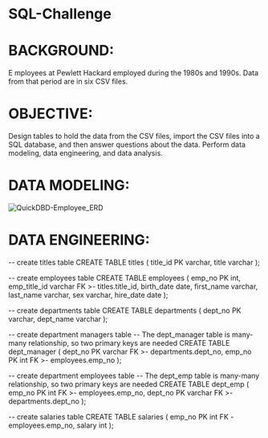 # SQL-Challenge

# BACKGROUND: 

E mployees at Pewlett Hackard employed during the 1980s and 1990s. Data from that period are in six CSV files.

# OBJECTIVE: 

Design tables to hold the data from the CSV files, import the CSV files into a SQL database, and then answer questions about the data. Perform data modeling, data engineering, and data analysis.

# DATA MODELING:


![QuickDBD-Employee_ERD](https://github.com/afoy23/SQL-Challenge/assets/126893877/58214062-7905-490b-8718-58e8f7c14428)


# DATA ENGINEERING:

-- create titles table
CREATE TABLE titles (
	title_id PK varchar,
    title varchar
);

-- create employees table
CREATE TABLE employees (
    emp_no PK int,
    emp_title_id varchar FK >- titles.title_id,
    birth_date date,
    first_name varchar,
    last_name varchar,
    sex varchar,
    hire_date date
);

-- create departments table
CREATE TABLE departments (
	dept_no PK varchar,
    dept_name varchar
);

-- create department managers table
-- The dept_manager table is many-many relationship, so two primary keys are needed
CREATE TABLE dept_manager (
	dept_no PK varchar FK >- departments.dept_no,
    emp_no PK int FK >- employees.emp_no
);

-- create department employees table
-- The dept_emp table is many-many relationship, so two primary keys are needed
CREATE TABLE dept_emp (
	emp_no PK int FK >- employees.emp_no,
    dept_no PK varchar FK >- departments.dept_no
);

-- create salaries table
CREATE TABLE salaries (
	emp_no PK int FK - employees.emp_no,
    salary int
);
